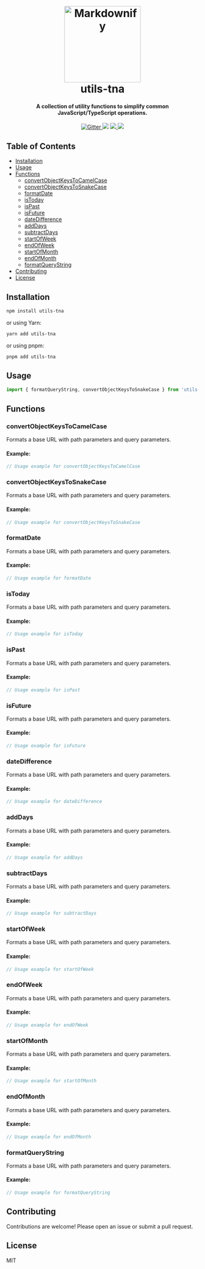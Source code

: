 <h1 align="center">
  <br>
  <a href="http://www.amitmerchant.com/electron-markdownify"><img src="https://raw.githubusercontent.com/amitmerchant1990/electron-markdownify/master/app/img/markdownify.png" alt="Markdownify" width="200"></a>
  <br>
  utils-tna
  <br>
</h1>

<h4 align="center">A collection of utility functions to simplify common JavaScript/TypeScript operations.</h4>

<p align="center">
  <a href="https://badge.fury.io/js/electron-markdownify">
    <img src="https://badge.fury.io/js/electron-markdownify.svg"
         alt="Gitter">
  </a>
  <a href="https://gitter.im/amitmerchant1990/electron-markdownify"><img src="https://badges.gitter.im/amitmerchant1990/electron-markdownify.svg"></a>
  <a href="https://saythanks.io/to/bullredeyes@gmail.com">
      <img src="https://img.shields.io/badge/SayThanks.io-%E2%98%BC-1EAEDB.svg">
  </a>
  <a href="https://www.paypal.me/AmitMerchant">
    <img src="https://img.shields.io/badge/$-donate-ff69b4.svg?maxAge=2592000&amp;style=flat">
  </a>
</p>

## Table of Contents

- [Installation](#installation)
- [Usage](#usage)
- [Functions](#functions)
  - [convertObjectKeysToCamelCase](#convertobjectkeystocamelcase)
  - [convertObjectKeysToSnakeCase](#convertobjectkeystosnakecase)
  - [formatDate](#formatdate)
  - [isToday](#istoday)
  - [isPast](#ispast)
  - [isFuture](#isfuture)
  - [dateDifference](#datedifference)
  - [addDays](#adddays)
  - [subtractDays](#subtractdays)
  - [startOfWeek](#startofweek)
  - [endOfWeek](#endofweek)
  - [startOfMonth](#startofmonth)
  - [endOfMonth](#endofmonth)
  - [formatQueryString](#formatquerystring)
- [Contributing](#contributing)
- [License](#license)

## Installation

```sh
npm install utils-tna
```

or using Yarn:

```sh
yarn add utils-tna
```

or using pnpm:

```sh
pnpm add utils-tna
```

## Usage

```ts
import { formatQueryString, convertObjectKeysToSnakeCase } from 'utils-tna'
```

## Functions

### convertObjectKeysToCamelCase

Formats a base URL with path parameters and query parameters.

#### Example:

```ts
// Usage example for convertObjectKeysToCamelCase
```

### convertObjectKeysToSnakeCase

Formats a base URL with path parameters and query parameters.

#### Example:

```ts
// Usage example for convertObjectKeysToSnakeCase
```

### formatDate

Formats a base URL with path parameters and query parameters.

#### Example:

```ts
// Usage example for formatDate
```

### isToday

Formats a base URL with path parameters and query parameters.

#### Example:

```ts
// Usage example for isToday
```

### isPast

Formats a base URL with path parameters and query parameters.

#### Example:

```ts
// Usage example for isPast
```

### isFuture

Formats a base URL with path parameters and query parameters.

#### Example:

```ts
// Usage example for isFuture
```

### dateDifference

Formats a base URL with path parameters and query parameters.

#### Example:

```ts
// Usage example for dateDifference
```

### addDays

Formats a base URL with path parameters and query parameters.

#### Example:

```ts
// Usage example for addDays
```

### subtractDays

Formats a base URL with path parameters and query parameters.

#### Example:

```ts
// Usage example for subtractDays
```

### startOfWeek

Formats a base URL with path parameters and query parameters.

#### Example:

```ts
// Usage example for startOfWeek
```

### endOfWeek

Formats a base URL with path parameters and query parameters.

#### Example:

```ts
// Usage example for endOfWeek
```

### startOfMonth

Formats a base URL with path parameters and query parameters.

#### Example:

```ts
// Usage example for startOfMonth
```

### endOfMonth

Formats a base URL with path parameters and query parameters.

#### Example:

```ts
// Usage example for endOfMonth
```

### formatQueryString

Formats a base URL with path parameters and query parameters.

#### Example:

```ts
// Usage example for formatQueryString
```

## Contributing

Contributions are welcome! Please open an issue or submit a pull request.

## License

MIT
